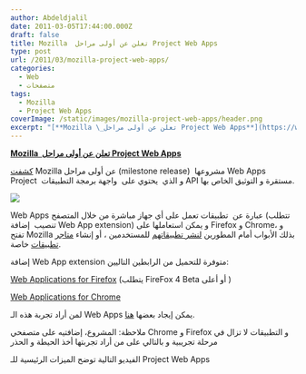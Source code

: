 ```yaml
---
author: Abdeldjalil
date: 2011-03-05T17:44:00.000Z
draft: false
title: Mozilla  تعلن عن أولى مراحل Project Web Apps
type: post
url: /2011/03/mozilla-project-web-apps/
categories:
  - Web
  - متصفحات
tags:
  - Mozilla
  - Project Web Apps
coverImage: /static/images/mozilla-project-web-apps/header.png
excerpt: "[**Mozilla \_تعلن عن أولى مراحل Project Web Apps**](https://www.it-scoop.com/2011/03/mozilla-project-web-apps/)\n\n[كشفت](http://mozillalabs.com/blog/2011/03/first-developer-release-of-web-apps-project/) Mozilla عن أولى مراحل (milestone release) \_مشروعها Web Apps Project\_\_و الذي \_يحتوي على \_واجهة برمجة التطبيقات API مستقرة و التوثيق الخاص بها.\n\n\n\nWeb Apps عبارة عن \_تطبيقات تعمل على أي جهاز مباشرة من"
---
```

[**Mozilla  تعلن عن أولى مراحل Project Web Apps**](https://www.it-scoop.com/2011/03/mozilla-project-web-apps/)

[كشفت](http://mozillalabs.com/blog/2011/03/first-developer-release-of-web-apps-project/) Mozilla عن أولى مراحل (milestone release)  مشروعها Web Apps Project  و الذي  يحتوي على  واجهة برمجة التطبيقات API مستقرة و التوثيق الخاص بها.

![](/static/images/mozilla-project-web-apps/header.png)

Web Apps عبارة عن  تطبيقات تعمل على أي جهاز مباشرة من خلال المتصفح (تتطلب تنصيب  إضافة Web App extension) و يمكن استعاملها على Firefox و Chrome، و تفتح Mozilla بذلك الأبواب أمام المطورين [لنشر تطبيقاتهم](https://developer.mozilla.org/en/OpenWebApps) للمستخدمين ، أو إنشاء [متاجر تطبيقات](https://developer.mozilla.org/en/OpenWebApps/Creating_a_store) خاصة.

إضافة Web App extension متوفرة للتحميل من الرابطين التاليين:

[Web Applications for Firefox](https://apps.mozillalabs.com/addons/chrome.html) (يتطلب FireFox 4 Beta أو أعلى )

[Web Applications for Chrome](https://apps.mozillalabs.com/addons/chrome.html)

لمن أراد تجربة هذه الـ Web Apps يمكن إيجاد بعضها [هنا](https://apps.mozillalabs.com/appdir/).

ملاحظة: المشروع، إضافتيه على متصفحي Chrome و Firefox و التطبيقات لا تزال في مرحلة تجريبية و بالتالي على من أراد تجربتها أخذ الحيطة و الحذر

الفيديو التالية توضح الميزات الرئيسية للـ Project Web Apps
